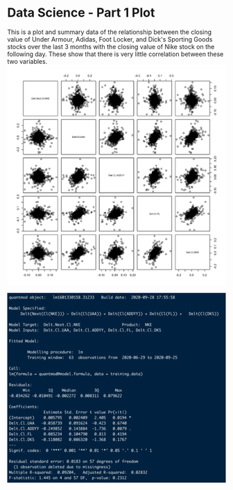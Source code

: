 # Data Science - Part 1 Plot

This is a plot and summary data  of the relationship between the closing value of Under Armour, Adidas, Foot Locker, and Dick's Sporting Goods stocks over the last 3 months with the closing value of Nike stock on the following day. These show that there is very little correlation between these two variables.
![](nike_stock_model)

![](nike_stock_model_summary.png)
